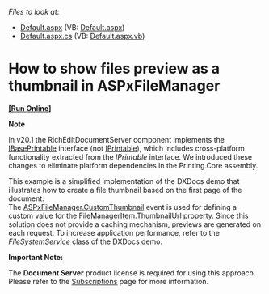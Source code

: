 <!-- default file list -->
*Files to look at*:

* [Default.aspx](./CS/Default.aspx) (VB: [Default.aspx](./VB/Default.aspx))
* [Default.aspx.cs](./CS/Default.aspx.cs) (VB: [Default.aspx.vb](./VB/Default.aspx.vb))
<!-- default file list end -->
# How to show files preview as a thumbnail in ASPxFileManager
<!-- run online -->
**[[Run Online]](https://codecentral.devexpress.com/t298675/)**
<!-- run online end -->

**Note** 

In v20.1 the RichEditDocumentServer component implements the [IBasePrintable](https://docs.devexpress.com/CoreLibraries/DevExpress.XtraPrinting.IBasePrintable) interface (not [IPrintable](https://docs.devexpress.com/CoreLibraries/DevExpress.XtraPrinting.IPrintable)), which includes cross-platform functionality extracted from the *IPrintable* interface.
We introduced these changes to eliminate platform dependencies in the Printing.Core assembly.

<p>This example is a simplified implementation of the DXDocs demo that illustrates how to create a file thumbnail based on the first page of the document. <br>The <a href="https://documentation.devexpress.com/#AspNet/DevExpressWebASPxFileManager_CustomThumbnailtopic">ASPxFileManager.CustomThumbnail</a> event is used for defining a custom value for the <a href="https://documentation.devexpress.com/#AspNet/DevExpressWebFileManagerItem_ThumbnailUrltopic">FileManagerItem.ThumbnailUrl</a> property. Since this solution does not provide a caching mechanism, previews are generated on each request. To increase application performance, refer to the <em>FileSystemService</em> class of the DXDocs demo.</p>
<p><strong>Important Note:</strong></p>
<p>The <strong>Document Server</strong> product license is required for using this approach. Please refer to the <a href="https://www.devexpress.com/Subscriptions/"><u>Subscriptions</u></a> page for more information.</p>

<br/>


